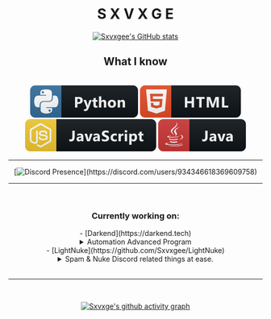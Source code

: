 <div align="center">
<h1>S X V X G E</h1>
 
[![Sxvxgee's GitHub stats](https://github-readme-stats.vercel.app/api?username=Sxvxgee&count_private=true&show_icons=true&theme=algolia)](https://github.com/anuraghazra/github-readme-stats)

<h2>What I know</h2>

<br>
<img src='https://raw.githubusercontent.com/MikeCodesDotNET/ColoredBadges/master/svg/dev/languages/python.svg'> <img src='https://raw.githubusercontent.com/MikeCodesDotNET/ColoredBadges/master/svg/dev/languages/html.svg'> <img src='https://raw.githubusercontent.com/MikeCodesDotNET/ColoredBadges/master/svg/dev/languages/js.svg'> <img src='https://raw.githubusercontent.com/MikeCodesDotNET/ColoredBadges/master/svg/dev/languages/java.svg'>
<br>

-------

[![Discord Presence](https://lanyard.cnrad.dev/api/934346618369609758?theme=dark&animated=true&borderRadius=10px&idleMessage=Dein%20Zweifel%20ist%20schw%C3%A4cher%20als%20mein%20Glaube.)](https://discord.com/users/934346618369609758)

-----------
<br>

<h3>Currently working on:</h3>
- [Darkend](https://darkend.tech)
    <details><summary>Automation Advanced Program</summary>A program that is extremely easy-to-use yet powerful and advanced, continuously updated and developed. With the main goal of easing the automation process of the Discord bot' economy commands, Dank Memer.</details>
- [LightNuke](https://github.com/Sxvxgee/LightNuke)
    <details><summary>Spam & Nuke Discord related things at ease.</summary>I'll figure out what to write here soon, lol.</details>
<br>

-------

<br>

[![Sxvxge's github activity graph](https://activity-graph.herokuapp.com/graph?username=Sxvxgee&area=true&hide_border=true&theme=gotham)](https://github.com/ashutosh00710/github-readme-activity-graph)

